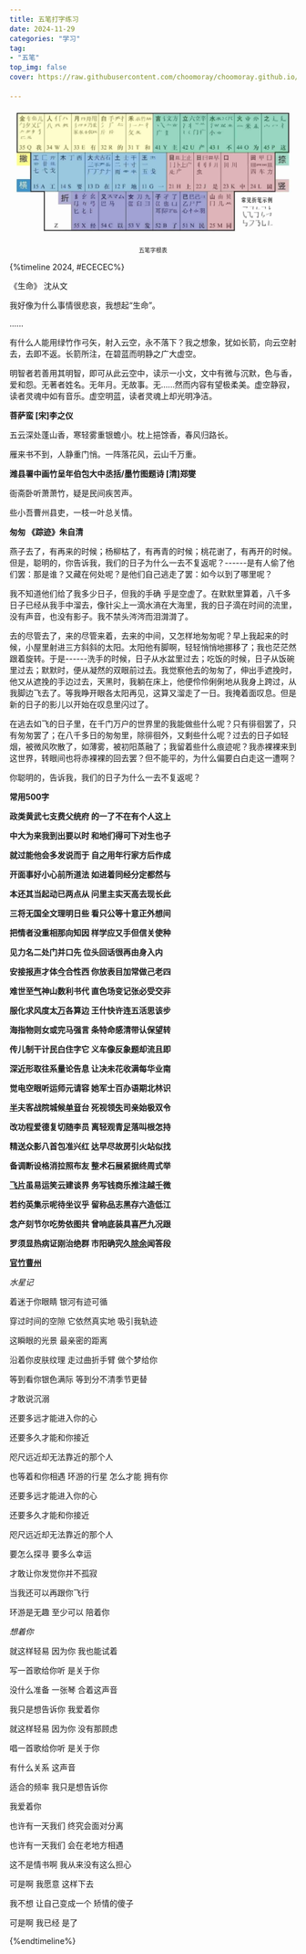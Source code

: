 ```yaml
---
title: 五笔打字练习
date: 2024-11-29
categories: "学习"
tag:
- "五笔"
top_img: false
cover: https://raw.githubusercontent.com/choomoray/choomoray.github.io/refs/heads/_posts/2024/2024-11-30%20%E4%BA%94%E7%AC%94%E7%BB%83%E4%B9%A0/%E5%B0%81%E9%9D%A2.webp

---
```


![五笔字根表](https://raw.githubusercontent.com/choomoray/choomoray.github.io/refs/heads/_posts/2024/2024-11-30%20%E4%BA%94%E7%AC%94%E7%BB%83%E4%B9%A0/%E4%BA%94%E7%AC%94%E5%AD%97%E6%A0%B9%E8%A1%A8.webp)

<center><font size=1>五笔字根表</font></center>

{%timeline 2024, #ECECEC%}

<!--timeline 12-06（171字 30分钟）-->

《生命》 沈从文

我好像为什么事情很悲哀，我想起“生命”。

......

有什么人能用绿竹作弓矢，射入云空，永不落下？我之想象，犹如长箭，向云空射去，去即不返。长箭所注，在碧蓝而明静之广大虚空。

明智者若善用其明智，即可从此云空中，读示一小文，文中有微与沉默，色与香，爱和怨。无著者姓名。无年月。无故事。无......然而内容有望极柔美。虚空静寂，读者灵魂中如有音乐。虚空明蓝，读者灵魂上却光明净洁。

<!--endtimeline--> <!--timeline 12-03（590字 1.5小时）-->

**菩萨蛮 [宋]李之仪**

五云深处蓬山香，寒轻雾重银蟾小。枕上挹馀香，春风归路长。

雁来书不到，人静重门悄。一阵落花风，云山千万重。



**潍县署中画竹呈年伯包大中丞括/墨竹图题诗 [清]郑燮**

衙斋卧听萧萧竹，疑是民间疾苦声。

些小吾曹州县吏，一枝一叶总关情。



**匆匆 《踪迹》朱自清**

燕子去了，有再来的时候；杨柳枯了，有再青的时候；桃花谢了，有再开的时候。但是，聪明的，你告诉我，我们的日子为什么一去不复返呢？------是有人偷了他们罢：那是谁？又藏在何处呢？是他们自己逃走了罢：如今以到了哪里呢？

我不知道他们给了我多少日子，但我的手确 乎是空虚了。在默默里算着，八千多日子已经从我手中溜去，像针尖上一滴水滳在大海里，我的日子滴在时间的流里，没有声音，也没有影子。我不禁头涔涔而泪潸潸了。

去的尽管去了，来的尽管来着，去来的中间，又怎样地匆匆呢？早上我起来的时候，小屋里射进三方斜斜的太阳。太阳他有脚啊，轻轻悄悄地挪移了；我也茫茫然跟着旋转。于是------洗手的时候，日子从水盆里过去；吃饭的时候，日子从饭碗里过去；默默时，便从凝然的双眼前过去。我觉察他去的匆匆了，伸出手遮挽时，他又从遮挽的手边过去，天黑时，我躺在床上，他便伶伶俐俐地从我身上跨过，从我脚边飞去了。等我睁开眼各太阳再见，这算又溜走了一日。我掩着面叹息。但是新的日子的影儿以开始在叹息里闪过了。

在逃去如飞的日子里，在千门万户的世界里的我能做些什么呢？只有徘徊罢了，只有匆匆罢了；在八千多日的匆匆里，除徘徊外，又剩些什么呢？过去的日子如轻烟，被微风吹散了，如薄雾，被初阳蒸融了；我留着些什么痕迹呢？我赤裸裸来到这世界，转眼间也将赤裸裸的回去罢？但不能平的，为什么偏要白白走这一遭啊？

你聪明的，告诉我，我们的日子为什么一去不复返呢？

<!--endtimeline--> <!--timeline 12-02（485字 1.5小时）-->

**常用500字**

**政类黄武七支费父统府 的一了不在有个人这上**

**中大为来我到出要以时 和地们得可下对生也子**

**就过能他会多发说而于 自之用年行家方后作成**

**开面事好小心前所道法 如进着同经分定都然与**

**本还其当起动已两点从 问里主实天高去现长此**

**三将无国全文理明日些 看只公等十意正外想间**

**把情者没重相那向知因 样学应又手但信关使种**

**见力名二处门并口先 位头回话很再由身入内**

**安接报<u>声</u>才体<u>今</u>合性西 你放表目加常做己老四**

**难世至<u>气</u>神山数利书代 直色场变记张必受交非**

**服化求风度太<u>万</u>各算边 王什快许连五活思该步**

**海指物则女或完马强言 条特命感清带认保望转**

**传儿制干计民白住字它 义车像反象题却流且即**

**深近形取往系量论告息 让决未花收满每华业南**

**觉电空眼听运师元请容 她军士百办语期北林识**

**<u>半</u>夫客战院城候<u>单音</u>台 死视领<u>失</u>司亲始极双令**

**改功程爱德复切随李员 离轻观青<u>足</u>落叫根怎持**

**精送众影八首包准兴红 达早尽故房引火站似找**

**备调断设格消拉照布友 整术石展紧据终周式举**

**<u>飞片</u>虽易运笑云建谈界 务写钱商乐推注越<u>千</u>微**

**若约英集示呢待坐议乎 留称品志黑存六造低江**

**念产刻节尔吃势依图共 曾响底装具喜<u>严</u>九况跟**

**罗须显热病证刚治绝群 市阳确究久<u>除余</u>闻答段**

**<u>官竹曹州</u>**

<!--endtimeline--><!--timeline 2024-12-01（212字 30分钟）-->

<i class="fa fa-music" aria-hidden="true" />   水星记</i>

着迷于你眼睛 银河有迹可循

穿过时间的空隙 它依然真实地 吸引我轨迹

这瞬眼的光景 最亲密的距离

沿着你皮肤纹理 走过曲折手臂 做个梦给你

等到看你银色满际 等到分不清季节更替

才敢说沉溺

还要多远才能进入你的心

还要多久才能和你接近

咫尺远近却无法靠近的那个人

也等着和你相遇 环游的行星 怎么才能 拥有你

还要多远才能进入你的心

还要多久才能和你接近

咫尺远近却无法靠近的那个人

要怎么探寻 要多么幸运

才敢让你发觉你并不孤寂

当我还可以再跟你飞行

环游是无趣 至少可以 陪着你

<!--endtimeline--> <!--timeline 2024-11-29（172字 30分钟）-->

<i class="fa fa-music" aria-hidden="true" />   想着你</i>

就这样轻易 因为你 我也能试着

写一首歌给你听 是关于你

没什么准备 一张琴 合着这声音

我只是想告诉你 我爱着你

就这样轻易 因为你 没有那顾虑

唱一首歌给你听 是关于你

有什么关系 这声音

适合的频率 我只是想告诉你

我爱着你

也许有一天我们 终究会面对分离

也许有一天我们 会在老地方相遇

这不是情书啊 我从来没有这么担心

可是啊 我愿意 这样下去

我不想 让自己变成一个 矫情的傻子

可是啊 我已经 是了

<!--endtimeline-->

{%endtimeline%}

